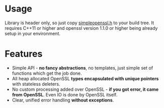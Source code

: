 # Usage
Library is header only, so just copy [simpleopenssl.h](https://raw.githubusercontent.com/severalgh/simpleopenssl/master/include/simpleopenssl/simpleopenssl.h) to your build tree. It requires C++11 or higher and openssl version 1.1.0 or higher being already setup in your environment.

# Features
* Simple API - **no fancy abstractions**, no templates, just simple set of functions which get the job done.
* All heap allocated OpenSSL **types encapsulated with unique pointers** with stateless deleters.
* No custom processing added over OpenSSL - **if you got error, it came from OpenSSL**. Even IO is done by OpenSSL itself.
* Clear, unified error handling **without exceptions**.
